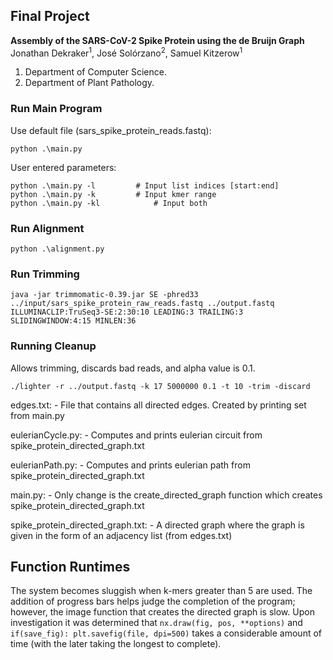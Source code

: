 ## Final Project
**Assembly of the SARS-CoV-2 Spike Protein using the de Bruijn Graph**   
Jonathan Dekraker<sup>1</sup>, José Solórzano<sup>2</sup>, Samuel Kitzerow<sup>1</sup>   
1. Department of Computer Science.
2. Department of Plant Pathology.


### Run Main Program

Use default file (sars_spike_protein_reads.fastq):  
```
python .\main.py
```

User entered parameters:
```
python .\main.py -l			# Input list indices [start:end]
python .\main.py -k			# Input kmer range
python .\main.py -kl			# Input both
```

### Run Alignment

```
python .\alignment.py
```

### Run Trimming

```
java -jar trimmomatic-0.39.jar SE -phred33 ../input/sars_spike_protein_raw_reads.fastq ../output.fastq ILLUMINACLIP:TruSeq3-SE:2:30:10 LEADING:3 TRAILING:3 SLIDINGWINDOW:4:15 MINLEN:36
```

### Running Cleanup
Allows trimming, discards bad reads, and alpha value is 0.1.
```
./lighter -r ../output.fastq -k 17 5000000 0.1 -t 10 -trim -discard
```

edges.txt:
	- File that contains all directed edges. Created by printing set from main.py

eulerianCycle.py:
	- Computes and prints eulerian circuit from spike_protein_directed_graph.txt

eulerianPath.py:
	- Computes and prints eulerian path from spike_protein_directed_graph.txt

main.py:
	- Only change is the create_directed_graph function which creates spike_protein_directed_graph.txt

spike_protein_directed_graph.txt:
	- A directed graph where the graph is given in the form of an adjacency list (from edges.txt)

## Function Runtimes

The system becomes sluggish when k-mers greater than 5 are used. The addition of progress bars helps judge the completion of 
the program; however, the image function that creates the directed graph is slow. Upon investigation it was determined that
`nx.draw(fig, pos, **options)` and `if(save_fig): plt.savefig(file, dpi=500)` takes a considerable amount of time (with the later 
taking the longest to complete). 
